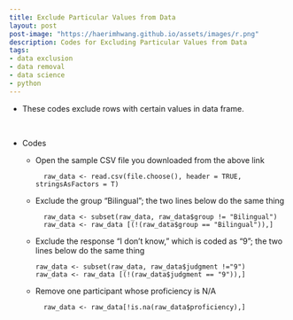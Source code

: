 ```yaml
---
title: Exclude Particular Values from Data
layout: post
post-image: "https://haerimhwang.github.io/assets/images/r.png"
description: Codes for Excluding Particular Values from Data
tags:
- data exclusion
- data removal
- data science 
- python
---
```


* These codes exclude rows with certain values in data frame.  
<br>

* Codes
    
    * Open the sample CSV file you downloaded from the above link
        
            raw_data <- read.csv(file.choose(), header = TRUE, stringsAsFactors = T)
            
        
          
          
        
    * Exclude the group “Bilingual”; the two lines below do the same thing
        
            raw_data <- subset(raw_data, raw_data$group != "Bilingual")
            raw_data <- raw_data [(!(raw_data$group == "Bilingual")),] 
            
        
          
          
        
    *   Exclude the response “I don’t know,” which is coded as “9”; the two lines below do the same thing
        
            raw_data <- subset(raw_data, raw_data$judgment !="9")
            raw_data <- raw_data [(!(raw_data$judgment == "9")),]
            
        
          
          
        
    * Remove one participant whose proficiency is N/A
        
            raw_data <- raw_data[!is.na(raw_data$proficiency),]
            
        
          
